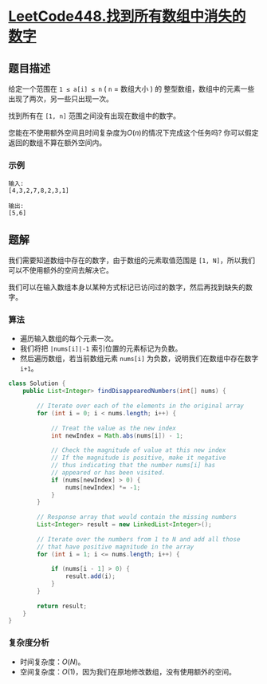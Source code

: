 # [LeetCode448.找到所有数组中消失的数字](https://leetcode-cn.com/problems/find-all-numbers-disappeared-in-an-array/)
## 题目描述
给定一个范围在  `1 ≤ a[i] ≤ n` ( `n` = 数组大小 ) 的 整型数组，数组中的元素一些出现了两次，另一些只出现一次。

找到所有在 `[1, n]` 范围之间没有出现在数组中的数字。

您能在不使用额外空间且时间复杂度为$O(n)$的情况下完成这个任务吗? 你可以假定返回的数组不算在额外空间内。
### 示例
```
输入:
[4,3,2,7,8,2,3,1]

输出:
[5,6]
```
## 题解
我们需要知道数组中存在的数字，由于数组的元素取值范围是 `[1, N]`，所以我们可以不使用额外的空间去解决它。

我们可以在输入数组本身以某种方式标记已访问过的数字，然后再找到缺失的数字。

### 算法
- 遍历输入数组的每个元素一次。
- 我们将把 `|nums[i]|-1` 索引位置的元素标记为负数。
- 然后遍历数组，若当前数组元素 `nums[i]` 为负数，说明我们在数组中存在数字 `i+1`。
```java
class Solution {
    public List<Integer> findDisappearedNumbers(int[] nums) {
        
        // Iterate over each of the elements in the original array
        for (int i = 0; i < nums.length; i++) {
            
            // Treat the value as the new index
            int newIndex = Math.abs(nums[i]) - 1;
            
            // Check the magnitude of value at this new index
            // If the magnitude is positive, make it negative 
            // thus indicating that the number nums[i] has 
            // appeared or has been visited.
            if (nums[newIndex] > 0) {
                nums[newIndex] *= -1;
            }
        }
        
        // Response array that would contain the missing numbers
        List<Integer> result = new LinkedList<Integer>();
        
        // Iterate over the numbers from 1 to N and add all those
        // that have positive magnitude in the array
        for (int i = 1; i <= nums.length; i++) {
            
            if (nums[i - 1] > 0) {
                result.add(i);
            }
        }
        
        return result;
    }
}
```
### 复杂度分析
- 时间复杂度：$O(N)$。
- 空间复杂度：$O(1)$，因为我们在原地修改数组，没有使用额外的空间。

